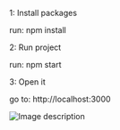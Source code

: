 1: Install packages

 run:  npm install

2: Run project

 run:  npm start

3: Open it

 go to:  http://localhost:3000


![Image description](Revidly/ss1.png)

